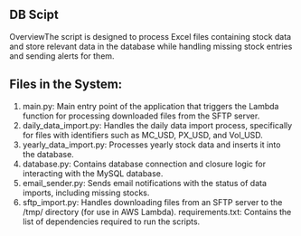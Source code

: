 ## DB Scipt
OverviewThe script is designed to process Excel files containing stock data and store relevant data in the database while handling missing stock entries and sending alerts for them.

## Files in the System:
1. main.py: Main entry point of the application that triggers the Lambda function for processing downloaded files from the SFTP server.
2. daily_data_import.py: Handles the daily data import process, specifically for files with identifiers such as MC_USD, PX_USD, and Vol_USD.
3. yearly_data_import.py: Processes yearly stock data and inserts it into the database.
4. database.py: Contains database connection and closure logic for interacting with the MySQL database.
5. email_sender.py: Sends email notifications with the status of data imports, including missing stocks.
6. sftp_import.py: Handles downloading files from an SFTP server to the /tmp/ directory (for use in AWS Lambda).
requirements.txt: Contains the list of dependencies required to run the scripts.
